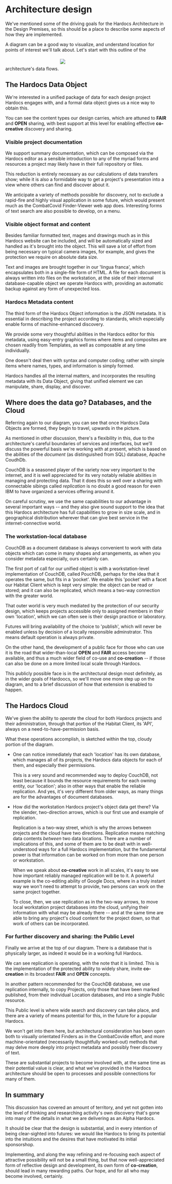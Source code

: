 # Architecture design

We've mentioned some of the driving goals for the Hardocs Architecture in the Design Premises, so this should be a place to describe some aspects of how they are implemented.

A diagram can be a good way to visualize, and understand location for points of interest we'll talk about. Let's start with this outline of the architecture's data flows.
<img src="./clive-images/hardocs-data-flows.png" style="margin: 20px auto;">

## The Hardocs Data Object

We're interested in a unified package of data for each design project Hardocs engages with, and a formal data object gives us a nice way to obtain this.

You can see the content types our design carries, which are attuned to **FAIR** and **OPEN** sharing, with best support at this level for enabling effective **co-creative** discovery and sharing.

### Visible project documentation

We support summary documentation, which can be composed via the Hardocs editor as a sensible introduction to any of the myriad forms and resources a project may likely have in their full repository or files.

This reduction is entirely necessary as our calculations of data transfers show; while it is also a formidable way to get a project's presentation into a view where others can find and discover about it.

We anticipate a variety of methods possible for discovery, not to exclude a rapid-fire and highly visual application in some future, which would present much as the CombatCovid Finder-Viewer web app does. Interesting forms of text search are also possible to develop, on a menu.

### Visible object format and content

Besides familiar formatted text, mages and drawings much as in this Hardocs website can be included, and will be automatically sized and handled as it's brought into the object. This will save a lot of effort from being necessary on typical camera images, for example, and gives the protection we require on absolute data size.

Text and images are brought together in our 'lingua franca', which encapsulates both in a single-file form of HTML. A file for each document is always written  into files on the workstation, at the side of their internal database-capable object we operate Hardocs with, providing an automatic backup against any form of unexpected loss.

### Hardocs Metadata content

The third form of the Hardocs Object information is the JSON metadata. It is essential in describing the project according to standards, which especially enable forms of machine-enhanced discovery.

We provide some very thoughtful abilities in the Hardocs editor for this metadata, using easy-entry graphics forms where items and composites are chosen readily from Templates, as well as composable at any time individually.

One doesn't deal then with syntax and computer coding; rather with simple items where names, types, and information is simply formed.

Hardocs handles all the internal matters, and incorporates the resulting metadata with its Data Object, giving that unified element we can manipulate, share, display, and discover.

## Where does the data go? Databases, and the Cloud

Referring again to our diagram, you can see that once Hardocs Data Objects are formed, they begin to travel, upwards in the picture.

As mentioned in other discussion, there's a flexibility in this, due to the architecture's careful boundaries of services and interfaces, but we'll discuss the powerful basis we're working with at present, which is based on the abilities of the *document* (as distinguished from SQL) database, Apache CoudhDb.

CouchDB is a seasoned player of the variety now very important to the internet, and it is well appreciated for its very notably reliable abilities in managing and protecting data. That it does this so well over a sharing with connectable sibings called *replication* is no doubt a good reason for even IBM to have organized a services offering around it.

On careful scrutiny, we use the same capabilities to our advantage in several important ways -- and they also give sound support to the idea that this Hardocs architecture has full capabilities to grow in size scale, and in geographical distribution wherever that can give best service in the internet-connective world.

### The workstation-local database

CouchDB as a document database is always convenient to work with data objects which can come in many shapes and arrangements, as when you consider metadata especially, ours certainly can.

The first port of call for our unified object is with a workstation-level implementation of CouchDB, called PouchDB, perhaps for the idea that it operates the same, but fits in a 'pocket'. We enable this 'pocket' with a facet our Habitat Client which is kept very simple: the object can be read or stored; and it can also be replicated, which means a two-way connection with the greater world.

That outer world is very much mediated by the protection of our security design, which keeps projects accessible only to assigned members in their own 'location', which we can often see is their design practice or laboratory.

Futures will bring availability of the choice to 'publish', which will never be enabled unless by decision of a locally responsible adminstrator. This means default operation is always private.

On the other hand, the development of a public face for those who can use it is the road that wider-than-local **OPEN** and **FAIR** access become available, and thus a much wider field of co-use and **co-creation** -- if those can also be done on a more limited local scale through Hardocs.

This publicly possible face is in the architectural design most definitely, as in the wider goals of Hardoocs, so we'll move one more step up on the diagram, and to a brief discussion of how that extension is enabled to happen.

## The Hardocs Cloud

We've given the ability to *operate* the cloud for both Hardocs projects and their administration, through that portion of the Habitat Client, its 'API', always on a need-to-have-permission basis.

What these operations accomplish, is sketched within the top, cloudy portion of the diagram.

- One can notice immediately that each 'location' has its own database, which manages all of its projects, the Hardocs data objects for each of them, and especially their permissions.

    This is a very sound and recommended way to deploy CouchDB, not least because it bounds the resource requirements for each owning entity, our 'location'; also in other ways that enable the reliable replication. And yes, it's very different from older ways, as many things are for the advantages of document databases.

- How did the workstation Hardocs project's object data get there? Via the slender, two-direction arrows, which is our first use and example of replication.

    Replication is a two-way street, which is why the arrows between projects and the cloud have two directions. Replication means matching data contents *between* two data locations. There are a number of implications of this, and some of them are to be dealt with in well-understood ways for a full Hardocs implementation, but the fundamental power is that information can be worked on from more than one person or workstation.

    When we speak about **co-creative** work in all scales, it's easy to see how important reliably managed replication will be to it. A powerful example is the co-editing ability of Google Docs, where in a truly instant way we won't need to attempt to provide, two persons can work on the same project together.

    To close, then, we use replication as in the two-way arrows, to move local workstation project databases into the cloud, unifying their information with what may be already there -- and at the same time are able to bring any project's cloud content for the project down, so that work of others can be incorporated.

### For further discovery and sharing: the Public Level

Finally we arrive at the top of our diagram. There is a database that is physically larger, as indeed it would be in a working full Hardocs.

We can see replication is operating, with the note that it is limited.  This is the implementation of the protected ability to widely share, invite **co-creation** in its broadest **FAIR** and **OPEN** concepts.

In another pattern recommended for the CouchDB database, we use replication internally, to copy Projects, only those that have been marked published, from their individual Location databases, and into a single Public resource.

This Public level is where wide search and discovery can take place, and there are a variety of means potential for this, in the future for a popular Hardocs.

We won't get into them here, but architectural consideration has been open both to visually orientated Finders as in the CombatCovide effort, and more machine-orientated (necessarily thoughtfully worked-out) methods that may delve more deeply into project metadata and possibly freer discovery of text.

These are substantial projects to become involved with, at the same time as their potential value is clear, and what we've provided in the Hardocs architecture should be open to processes and possible connections for many of them.

## In summary

This discussion has covered an amount of territory, and yet not gotten into the level of thinking and researching activity's own discovery that's gone into many of the details in what we are delivering as an Alpha Hardocs.

It should be clear that the design is substantial, and in every intention of being clear-sighted into futures:  we would like Hardocs to bring its potential into the intuitions and the desires that have motivated its initial sponsorshop.

Implementing, and along the way refining and re-focusing each aspect of attractive possibility will not be a small thing, but that now well-appreciated form of reflective design and development, its own form of **co-creation**, should lead in many rewarding paths. Our hope, and for all who may become involved, certainly.
